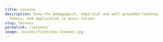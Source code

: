 ```yaml
---
title: Lessons
description: Know the pedagogical, empirical and well-grounded technique,
  theory, and application in music lesson.
slug: lessons
permalink: /lessons/
image: /assets/files/seo-lessons.jpg
---
```

